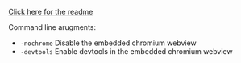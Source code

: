 [Click here for the readme](CoHStats/webui/README.md)

Command line arugments:  
* `-nochrome` Disable the embedded chromium webview
* `-devtools` Enable devtools in the embedded chromium webview